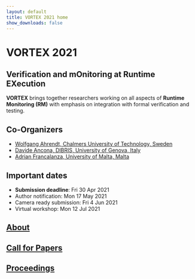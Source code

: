 ```yaml
---
layout: default
title: VORTEX 2021 home
show_downloads: false
---
```


# VORTEX 2021 
## Verification and mOnitoring at Runtime EXecution

**VORTEX** brings together researchers working on all aspects of **Runtime Monitoring (RM)** with emphasis on integration with formal verification and testing.

## Co-Organizers

- [Wolfgang Ahrendt, Chalmers University of Technology, Sweden](http://www.cse.chalmers.se/~ahrendt/)
- [Davide Ancona, DIBRIS, University of Genova, Italy](https://person.dibris.unige.it/ancona-davide/)	
- [Adrian Francalanza, University of Malta, Malta](http://staff.um.edu.mt/afra1/)

## Important dates

* **Submission deadline**: Fri 30 Apr 2021
* Author notification: Mon 17 May 2021
* Camera ready submission: Fri 4 Jun 2021
* Virtual workshop: Mon 12 Jul 2021


## [About](about.md)

## [Call for Papers](cfp.md)

## [Proceedings](proc.md)
